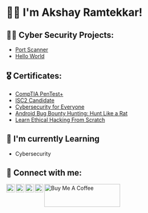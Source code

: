 <h1>👋🏻 I'm Akshay Ramtekkar! 

<h2> 👨‍💻 Cyber Security Projects:</h2>

- [Port Scanner](https://github.com/iamakky24/Port-Scanner)
- [Hello World](https://github.com/iamakky24/Hello-World)

<h2> 🎖️ Certificates:</h2>

- [CompTIA PenTest+](https://tryhackme-certificates.s3-eu-west-1.amazonaws.com/THM-LQPDLRYCT4.png)
- [ISC2 Candidate](https://www.credly.com/badges/ab8eb252-3eb7-4e8a-8c23-632d83e8dbd1/linked_in_profile)
- [Cybersecurity for Everyone](https://coursera.org/verify/ZRNMCETD7U6C)
- [Android Bug Bounty Hunting: Hunt Like a Rat](https://codered.eccouncil.org/certificate/42694cb4-c07f-4582-bdef-f8b4ae374547?logged=true)
- [Learn Ethical Hacking From Scratch](https://www.udemy.com)

<h2>🌱 I'm currently Learning</h2>

- Cybersecurity

<h2> 🤳 Connect with me:</h2>

[<img align="left" alt="iamakky24 | YouTube" width="22px" src="https://cdn.jsdelivr.net/npm/simple-icons@v3/icons/youtube.svg" />][youtube]
[<img align="left" alt="iamakky24 | Twitter" width="22px" src="https://cdn.jsdelivr.net/npm/simple-icons@v3/icons/twitter.svg" />][twitter]
[<img align="left" alt="iamakky24 | LinkedIn" width="22px" src="https://cdn.jsdelivr.net/npm/simple-icons@v3/icons/linkedin.svg" />][linkedin]
[<img align="left" alt="iamakky24 | Instagram" width="22px" src="https://cdn.jsdelivr.net/npm/simple-icons@v3/icons/instagram.svg" />][instagram]

[twitter]: https://twitter.com/iamakky24
[youtube]: https://www.youtube.com/channel/UCd6tC5pO78ClYZrT2gyUPsQ
[instagram]: https://www.instagram.com/iamakky24
[linkedin]: https://linkedin.com/in/iamakky24

<a href="https://www.buymeacoffee.com/iamakky24" target="_blank"><img src="https://cdn.buymeacoffee.com/buttons/v2/default-violet.png" alt="Buy Me A Coffee" height="60px" width="200px"></a>

<!--
**iamakky24/iamakky24** is a ✨ _special_ ✨ repository because its `README.md` (this file) appears on your GitHub profile.

Here are some ideas to get you started:

- 🔭 I’m currently working on ...
- 🌱 I’m currently learning ...
- 👯 I’m looking to collaborate on ...
- 🤔 I’m looking for help with ...
- 💬 Ask me about ...
- 📫 How to reach me: ...
- 😄 Pronouns: ...
- ⚡ Fun fact: ...
-->
